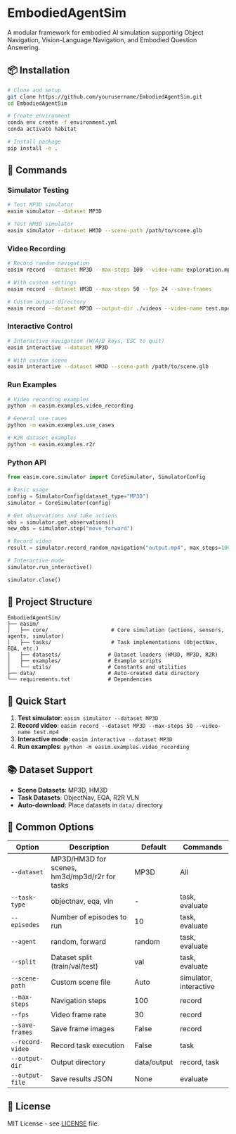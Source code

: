 # EmbodiedAgentSim

A modular framework for embodied AI simulation supporting Object Navigation, Vision-Language Navigation, and Embodied Question Answering.

## 📦 Installation

```bash
# Clone and setup
git clone https://github.com/yourusername/EmbodiedAgentSim.git
cd EmbodiedAgentSim

# Create environment  
conda env create -f environment.yml
conda activate habitat

# Install package
pip install -e .
```

## 🚀 Commands

### Simulator Testing
```bash
# Test MP3D simulator
easim simulator --dataset MP3D

# Test HM3D simulator  
easim simulator --dataset HM3D --scene-path /path/to/scene.glb
```



### Video Recording
```bash
# Record random navigation
easim record --dataset MP3D --max-steps 100 --video-name exploration.mp4

# With custom settings
easim record --dataset HM3D --max-steps 50 --fps 24 --save-frames

# Custom output directory
easim record --dataset MP3D --output-dir ./videos --video-name test.mp4
```

### Interactive Control
```bash
# Interactive navigation (W/A/D keys, ESC to quit)
easim interactive --dataset MP3D

# With custom scene
easim interactive --dataset HM3D --scene-path /path/to/scene.glb
```

### Run Examples
```bash
# Video recording examples
python -m easim.examples.video_recording

# General use cases
python -m easim.examples.use_cases

# R2R dataset examples  
python -m easim.examples.r2r
```

### Python API
```python
from easim.core.simulator import CoreSimulator, SimulatorConfig

# Basic usage
config = SimulatorConfig(dataset_type="MP3D")
simulator = CoreSimulator(config)

# Get observations and take actions
obs = simulator.get_observations()
new_obs = simulator.step("move_forward")

# Record video
result = simulator.record_random_navigation("output.mp4", max_steps=100)

# Interactive mode
simulator.run_interactive()

simulator.close()
```

## 📁 Project Structure

```
EmbodiedAgentSim/
├── easim/
│   ├── core/                    # Core simulation (actions, sensors, agents, simulator)
│   ├── tasks/                   # Task implementations (ObjectNav, EQA, etc.)
│   ├── datasets/               # Dataset loaders (HM3D, MP3D, R2R)
│   ├── examples/               # Example scripts
│   └── utils/                  # Constants and utilities
├── data/                       # Auto-created data directory
└── requirements.txt            # Dependencies
```

## 🎯 Quick Start

1. **Test simulator**: `easim simulator --dataset MP3D`
2. **Record video**: `easim record --dataset MP3D --max-steps 50 --video-name test.mp4`
3. **Interactive mode**: `easim interactive --dataset MP3D`
4. **Run examples**: `python -m easim.examples.video_recording`

## 📚 Dataset Support

- **Scene Datasets**: MP3D, HM3D
- **Task Datasets**: ObjectNav, EQA, R2R VLN
- **Auto-download**: Place datasets in `data/` directory

## 🔧 Common Options

| Option | Description | Default | Commands |
|--------|-------------|---------|----------|
| `--dataset` | MP3D/HM3D for scenes, hm3d/mp3d/r2r for tasks | MP3D | All |
| `--task-type` | objectnav, eqa, vln | - | task, evaluate |
| `--episodes` | Number of episodes to run | 10 | task, evaluate |
| `--agent` | random, forward | random | task, evaluate |
| `--split` | Dataset split (train/val/test) | val | task, evaluate |
| `--scene-path` | Custom scene file | Auto | simulator, interactive |
| `--max-steps` | Navigation steps | 100 | record |
| `--fps` | Video frame rate | 30 | record |
| `--save-frames` | Save frame images | False | record |
| `--record-video` | Record task execution | False | task |
| `--output-dir` | Output directory | data/output | record, task |
| `--output-file` | Save results JSON | None | evaluate |

## 📄 License

MIT License - see [LICENSE](LICENSE) file.